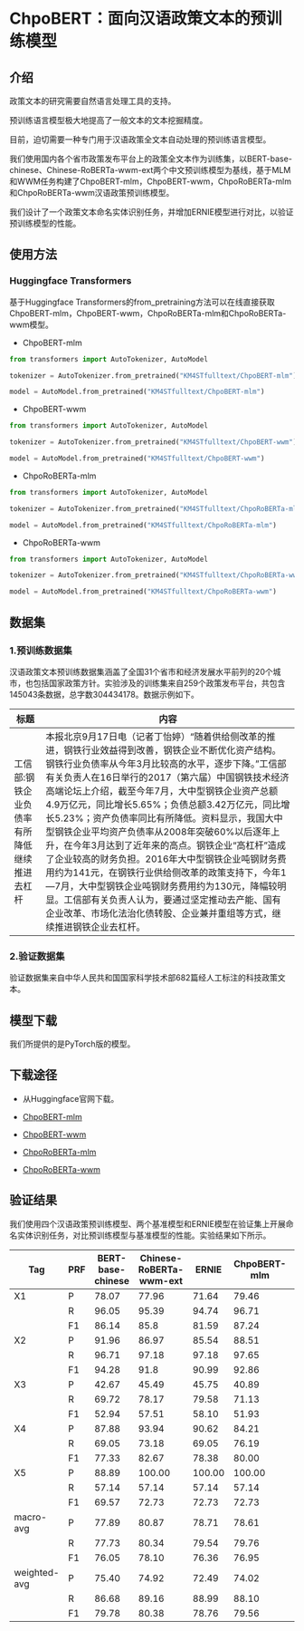 # ChpoBERT：面向汉语政策文本的预训练模型



## 介绍

政策文本的研究需要自然语言处理工具的支持。

预训练语言模型极大地提高了一般文本的文本挖掘精度。

目前，迫切需要一种专门用于汉语政策全文本自动处理的预训练语言模型。

我们使用国内各个省市政策发布平台上的政策全文本作为训练集，以BERT-base-chinese、Chinese-RoBERTa-wwm-ext两个中文预训练模型为基线，基于MLM和WWM任务构建了ChpoBERT-mlm，ChpoBERT-wwm，ChpoRoBERTa-mlm和ChpoRoBERTa-wwm汉语政策预训练模型。

我们设计了一个政策文本命名实体识别任务，并增加ERNIE模型进行对比，以验证预训练模型的性能。



## 使用方法

### Huggingface Transformers

基于Huggingface Transformers的from_pretraining方法可以在线直接获取ChpoBERT-mlm，ChpoBERT-wwm，ChpoRoBERTa-mlm和ChpoRoBERTa-wwm模型。

- ChpoBERT-mlm

```python
from transformers import AutoTokenizer, AutoModel

tokenizer = AutoTokenizer.from_pretrained("KM4STfulltext/ChpoBERT-mlm")

model = AutoModel.from_pretrained("KM4STfulltext/ChpoBERT-mlm")
```

- ChpoBERT-wwm

```python
from transformers import AutoTokenizer, AutoModel

tokenizer = AutoTokenizer.from_pretrained("KM4STfulltext/ChpoBERT-wwm")

model = AutoModel.from_pretrained("KM4STfulltext/ChpoBERT-wwm")
```

- ChpoRoBERTa-mlm

```python
from transformers import AutoTokenizer, AutoModel

tokenizer = AutoTokenizer.from_pretrained("KM4STfulltext/ChpoRoBERTa-mlm")

model = AutoModel.from_pretrained("KM4STfulltext/ChpoRoBERTa-mlm")
```

- ChpoRoBERTa-wwm

```python
from transformers import AutoTokenizer, AutoModel

tokenizer = AutoTokenizer.from_pretrained("KM4STfulltext/ChpoRoBERTa-wwm")

model = AutoModel.from_pretrained("KM4STfulltext/ChpoRoBERTa-wwm")
```



## 数据集



### 1.预训练数据集

汉语政策文本预训练数据集涵盖了全国31个省市和经济发展水平前列的20个城市，也包括国家政策方针。实验涉及的训练集来自259个政策发布平台，共包含145043条数据，总字数304434178。数据示例如下。

| 标题                                         | 内容                                                         |
| -------------------------------------------- | ------------------------------------------------------------ |
| 工信部:钢铁企业负债率有所降低 继续推进去杠杆 | 本报北京9月17日电（记者丁怡婷）“随着供给侧改革的推进，钢铁行业效益得到改善，钢铁企业不断优化资产结构。钢铁行业负债率从今年3月比较高的水平，逐步下降。”工信部有关负责人在16日举行的2017（第六届）中国钢铁技术经济高端论坛上介绍，截至今年7月，大中型钢铁企业资产总额4.9万亿元，同比增长5.65%；负债总额3.42万亿元，同比增长5.23%；资产负债率同比有所降低。资料显示，我国大中型钢铁企业平均资产负债率从2008年突破60%以后逐年上升，在今年3月达到了近年来的高点。钢铁企业“高杠杆”造成了企业较高的财务负担。2016年大中型钢铁企业吨钢财务费用约为141元，在钢铁行业供给侧改革的政策支持下，今年1—7月，大中型钢铁企业吨钢财务费用约为130元，降幅较明显。工信部有关负责人认为，要通过坚定推动去产能、国有企业改革、市场化法治化债转股、企业兼并重组等方式，继续推进钢铁企业去杠杆。 |



### 2.验证数据集

验证数据集来自中华人民共和国国家科学技术部682篇经人工标注的科技政策文本。



## 模型下载

我们所提供的是PyTorch版的模型。



## 下载途径

- 从Huggingface官网下载。

- [ChpoBERT-mlm](https://huggingface.co/KM4STfulltext/ChpoBERT-mlm)

- [ChpoBERT-wwm](https://huggingface.co/KM4STfulltext/ChpoBERT-wwm)

- [ChpoRoBERTa-mlm](https://huggingface.co/KM4STfulltext/ChpoRoBERTa-mlm)
- [ChpoRoBERTa-wwm](https://huggingface.co/KM4STfulltext/ChpoRoBERTa-wwm)



## 验证结果

我们使用四个汉语政策预训练模型、两个基准模型和ERNIE模型在验证集上开展命名实体识别任务，对比预训练模型与基准模型的性能。实验结果如下所示。

| Tag          | PRF  | BERT-base-chinese | Chinese-RoBERTa-wwm-ext | ERNIE  | ChpoBERT-mlm | ChpoRoBERTa-mlm | ChpoBERT-wwm | ChpoRoBERTa-wwm | support |
| ------------ | ---- | ----------------- | ----------------------- | ------ | ------------ | --------------- | ------------ | --------------- | :-----: |
| X1           | P    | 78.07             | 77.96                   | 71.64  | 79.46        | 76.44           | 77.96        | 76.44           |   152   |
|              | R    | 96.05             | 95.39                   | 94.74  | 96.71        | 96.05           | 95.39        | 96.05           |         |
|              | F1   | 86.14             | 85.8                    | 81.59  | 87.24        | 85.13           | 85.80        | 85.13           |         |
| X2           | P    | 91.96             | 86.97                   | 85.54  | 88.51        | 89.91           | 88.51        | 89.87           |   213   |
|              | R    | 96.71             | 97.18                   | 97.18  | 97.65        | 96.24           | 97.65        | 95.77           |         |
|              | F1   | 94.28             | 91.8                    | 90.99  | 92.86        | 92.97           | 92.86        | 92.73           |         |
| X3           | P    | 42.67             | 45.49                   | 45.75  | 40.89        | 45.98           | 46.53        | 44.39           |   142   |
|              | R    | 69.72             | 78.17                   | 79.58  | 71.13        | 72.54           | 80.28        | 66.90           |         |
|              | F1   | 52.94             | 57.51                   | 58.10  | 51.93        | 56.28           | 58.91        | 53.37           |         |
| X4           | P    | 87.88             | 93.94                   | 90.62  | 84.21        | 94.12           | 86.84        | 91.43           |   42    |
|              | R    | 69.05             | 73.18                   | 69.05  | 76.19        | 76.19           | 78.57        | 76.19           |         |
|              | F1   | 77.33             | 82.67                   | 78.38  | 80.00        | 84.21           | 82.50        | 83.12           |         |
| X5           | P    | 88.89             | 100.00                  | 100.00 | 100.00       | 100.00          | 100.00       | 100.00          |   14    |
|              | R    | 57.14             | 57.14                   | 57.14  | 57.14        | 57.14           | 57.14        | 57.14           |         |
|              | F1   | 69.57             | 72.73                   | 72.73  | 72.73        | 72.73           | 72.73        | 72.73           |         |
| macro-avg    | P    | 77.89             | 80.87                   | 78.71  | 78.61        | 81.29           | 79.97        | 80.43           |   563   |
|              | R    | 77.73             | 80.34                   | 79.54  | 79.76        | 79.63           | 81.81        | 78.41           |         |
|              | F1   | 76.05             | 78.10                   | 76.36  | 76.95        | 78.26           | 78.56        | 77.42           |         |
| weighted-avg | P    | 75.40             | 74.92                   | 72.49  | 74.02        | 75.76           | 75.23        | 75.14           |   563   |
|              | R    | 86.68             | 89.16                   | 88.99  | 88.10        | 87.74           | 90.23        | 86.14           |         |
|              | F1   | 79.78             | 80.38                   | 78.76  | 79.56        | 80.44           | 81.12        | 79.54           |         |


